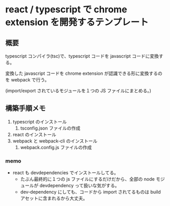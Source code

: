 # react / typescript で chrome extension を開発するテンプレート

## 概要

typescript コンパイラ(tsc)で、typescript コードを javascript コードに変換する。

変換した javascript コードを chrome extension が認識できる形に変換するのを webpack で行う。

(import/export されているモジュールを１つの JS ファイルにまとめる。)

## 構築手順メモ

1. typescript のインストール
   1. tsconfig.json ファイルの作成
2. react のインストール
3. webpack と webpack-cli のインストール
   1. webpack.config.js ファイルの作成

### memo

- react も devdependencies でインストールしてる。
  - たぶん最終的に１つの js ファイルにするだけだから、全部の node モジュールが devdependency って扱いな気がする。
  - dev-dependency にしても、コードから import されてるものは build アセットに含まれるから大丈夫。
